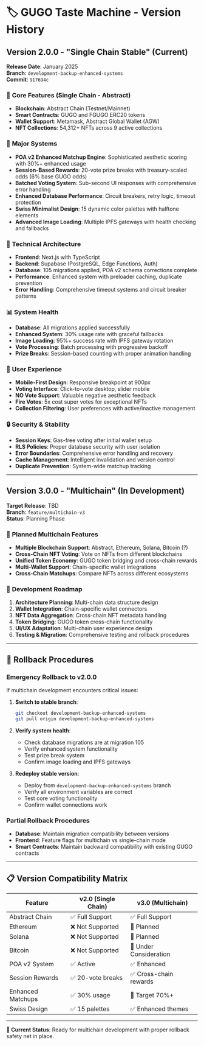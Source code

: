 # 🏷️ GUGO Taste Machine - Version History

## Version 2.0.0 - "Single Chain Stable" (Current)
**Release Date**: January 2025  
**Branch**: `development-backup-enhanced-systems`  
**Commit**: `917694c`

### 🎯 **Core Features (Single Chain - Abstract)**
- **Blockchain**: Abstract Chain (Testnet/Mainnet)
- **Smart Contracts**: GUGO and FGUGO ERC20 tokens
- **Wallet Support**: Metamask, Abstract Global Wallet (AGW)
- **NFT Collections**: 54,312+ NFTs across 9 active collections

### 🚀 **Major Systems**
- **POA v2 Enhanced Matchup Engine**: Sophisticated aesthetic scoring with 30%+ enhanced usage
- **Session-Based Rewards**: 20-vote prize breaks with treasury-scaled odds (6% base GUGO odds)
- **Batched Voting System**: Sub-second UI responses with comprehensive error handling
- **Enhanced Database Performance**: Circuit breakers, retry logic, timeout protection
- **Swiss Minimalist Design**: 15 dynamic color palettes with halftone elements
- **Advanced Image Loading**: Multiple IPFS gateways with health checking and fallbacks

### 🔧 **Technical Architecture**
- **Frontend**: Next.js with TypeScript
- **Backend**: Supabase (PostgreSQL, Edge Functions, Auth)
- **Database**: 105 migrations applied, POA v2 schema corrections complete
- **Performance**: Enhanced system with preloader caching, duplicate prevention
- **Error Handling**: Comprehensive timeout systems and circuit breaker patterns

### 📊 **System Health**
- **Database**: All migrations applied successfully
- **Enhanced System**: 30% usage rate with graceful fallbacks
- **Image Loading**: 95%+ success rate with IPFS gateway rotation
- **Vote Processing**: Batch processing with progressive backoff
- **Prize Breaks**: Session-based counting with proper animation handling

### 🎨 **User Experience**
- **Mobile-First Design**: Responsive breakpoint at 900px
- **Voting Interface**: Click-to-vote desktop, slider mobile
- **NO Vote Support**: Valuable negative aesthetic feedback
- **Fire Votes**: 5x cost super votes for exceptional NFTs
- **Collection Filtering**: User preferences with active/inactive management

### 🔒 **Security & Stability**
- **Session Keys**: Gas-free voting after initial wallet setup
- **RLS Policies**: Proper database security with user isolation
- **Error Boundaries**: Comprehensive error handling and recovery
- **Cache Management**: Intelligent invalidation and version control
- **Duplicate Prevention**: System-wide matchup tracking

---

## Version 3.0.0 - "Multichain" (In Development)
**Target Release**: TBD  
**Branch**: `feature/multichain-v3`  
**Status**: Planning Phase

### 🎯 **Planned Multichain Features**
- **Multiple Blockchain Support**: Abstract, Ethereum, Solana, Bitcoin (?)
- **Cross-Chain NFT Voting**: Vote on NFTs from different blockchains
- **Unified Token Economy**: GUGO token bridging and cross-chain rewards
- **Multi-Wallet Support**: Chain-specific wallet integrations
- **Cross-Chain Matchups**: Compare NFTs across different ecosystems

### 🚧 **Development Roadmap**
1. **Architecture Planning**: Multi-chain data structure design
2. **Wallet Integration**: Chain-specific wallet connectors
3. **NFT Data Aggregation**: Cross-chain NFT metadata handling
4. **Token Bridging**: GUGO token cross-chain functionality
5. **UI/UX Adaptation**: Multi-chain user experience design
6. **Testing & Migration**: Comprehensive testing and rollback procedures

---

## 🔄 **Rollback Procedures**

### **Emergency Rollback to v2.0.0**
If multichain development encounters critical issues:

1. **Switch to stable branch**:
   ```bash
   git checkout development-backup-enhanced-systems
   git pull origin development-backup-enhanced-systems
   ```

2. **Verify system health**:
   - Check database migrations are at migration 105
   - Verify enhanced system functionality
   - Test prize break system
   - Confirm image loading and IPFS gateways

3. **Redeploy stable version**:
   - Deploy from `development-backup-enhanced-systems` branch
   - Verify all environment variables are correct
   - Test core voting functionality
   - Confirm wallet connections work

### **Partial Rollback Procedures**
- **Database**: Maintain migration compatibility between versions
- **Frontend**: Feature flags for multichain vs single-chain mode
- **Smart Contracts**: Maintain backward compatibility with existing GUGO contracts

---

## 📋 **Version Compatibility Matrix**

| Feature | v2.0 (Single Chain) | v3.0 (Multichain) |
|---------|--------------------|--------------------|
| Abstract Chain | ✅ Full Support | ✅ Full Support |
| Ethereum | ❌ Not Supported | 🚧 Planned |
| Solana | ❌ Not Supported | 🚧 Planned |
| Bitcoin | ❌ Not Supported | 🤔 Under Consideration |
| POA v2 System | ✅ Active | ✅ Enhanced |
| Session Rewards | ✅ 20-vote breaks | ✅ Cross-chain rewards |
| Enhanced Matchups | ✅ 30% usage | 🎯 Target 70%+ |
| Swiss Design | ✅ 15 palettes | ✅ Enhanced themes |

---

**🎯 Current Status**: Ready for multichain development with proper rollback safety net in place.
